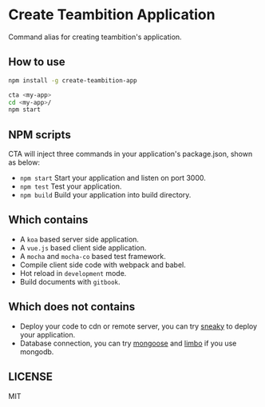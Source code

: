 # Create Teambition Application

Command alias for creating teambition's application.

## How to use

```bash
npm install -g create-teambition-app

cta <my-app>
cd <my-app>/
npm start
```

## NPM scripts

CTA will inject three commands in your application's package.json, shown as below:

* `npm start` Start your application and listen on port 3000.
* `npm test` Test your application.
* `npm build` Build your application into build directory.

## Which contains

* A `koa` based server side application.
* A `vue.js` based client side application.
* A `mocha` and `mocha-co` based test framework.
* Compile client side code with webpack and babel.
* Hot reload in `development` mode.
* Build documents with `gitbook`.

## Which does not contains

* Deploy your code to cdn or remote server, you can try [sneaky](https://github.com/teambition/sneaky) to deploy your application.
* Database connection, you can try [mongoose](https://github.com/Automattic/mongoose) and [limbo](https://github.com/teambition/limbo) if you use mongodb.

## LICENSE

MIT
